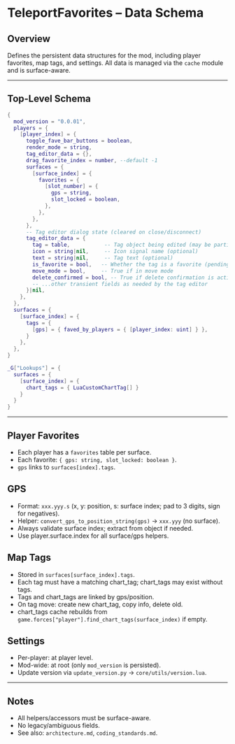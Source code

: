 # TeleportFavorites – Data Schema

## Overview
Defines the persistent data structures for the mod, including player favorites, map tags, and settings. All data is managed via the `cache` module and is surface-aware.

---

## Top-Level Schema

```lua
{
  mod_version = "0.0.01",
  players = {
    [player_index] = {
      toggle_fave_bar_buttons = boolean,
      render_mode = string,
      tag_editor_data = {},
      drag_favorite_index = number, --default -1
      surfaces = {
        [surface_index] = {
          favorites = {
            [slot_number] = {
              gps = string,
              slot_locked = boolean,
            },
          },
        },
      },
      -- Tag editor dialog state (cleared on close/disconnect)
      tag_editor_data = {
        tag = table,           -- Tag object being edited (may be partial)
        icon = string|nil,     -- Icon signal name (optional)
        text = string|nil,     -- Tag text (optional)
        is_favorite = bool,   -- Whether the tag is a favorite (pending)
        move_mode = bool,     -- True if in move mode
        delete_confirmed = bool, -- True if delete confirmation is active
        -- ...other transient fields as needed by the tag editor
      }|nil,
    },
  },
  surfaces = {
    [surface_index] = {
      tags = {
        [gps] = { faved_by_players = { [player_index: uint] } },
      }
    },
  },
}

_G["Lookups"] = {
  surfaces = {
    [surface_index] = {
      chart_tags = { LuaCustomChartTag[] }
    }
  }
}
```

---

## Player Favorites
- Each player has a `favorites` table per surface.
- Each favorite: `{ gps: string, slot_locked: boolean }`.
- `gps` links to `surfaces[index].tags`.

## GPS
- Format: `xxx.yyy.s` (x, y: position, s: surface index; pad to 3 digits, sign for negatives).
- Helper: `convert_gps_to_position_string(gps)` → `xxx.yyy` (no surface).
- Always validate surface index; extract from object if needed.
- Use player.surface.index for all surface/gps helpers.

## Map Tags
- Stored in `surfaces[surface_index].tags`.
- Each tag must have a matching chart_tag; chart_tags may exist without tags.
- Tags and chart_tags are linked by gps/position.
- On tag move: create new chart_tag, copy info, delete old.
- chart_tags cache rebuilds from `game.forces["player"].find_chart_tags(surface_index)` if empty.

## Settings
- Per-player: at player level.
- Mod-wide: at root (only `mod_version` is persisted).
- Update version via `update_version.py` → `core/utils/version.lua`.

---

## Notes
- All helpers/accessors must be surface-aware.
- No legacy/ambiguous fields.
- See also: `architecture.md`, `coding_standards.md`.

